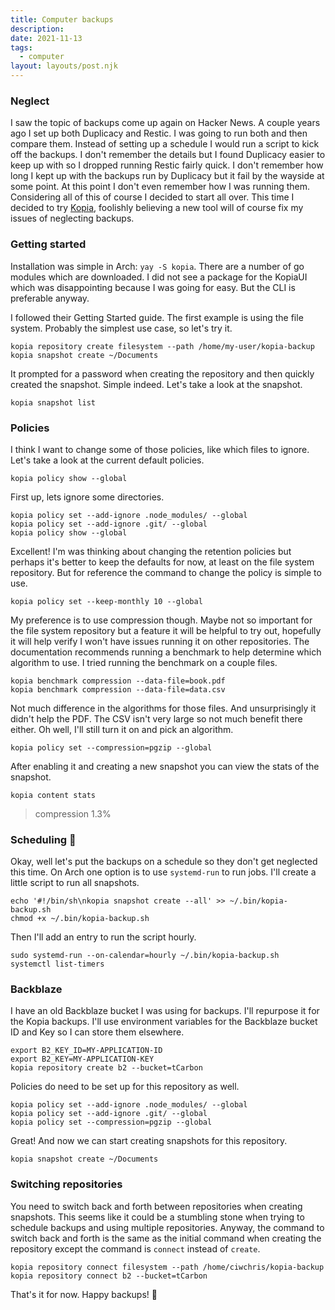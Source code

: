 ```yaml
---
title: Computer backups
description:
date: 2021-11-13
tags:
  - computer
layout: layouts/post.njk
---
```


### Neglect

I saw the topic of backups come up again on Hacker News. A couple years ago I set up both Duplicacy
and Restic. I was going to run both and then compare them. Instead of setting up a schedule I would
run a script to kick off the backups. I don't remember the details but I found Duplicacy easier to
keep up with so I dropped running Restic fairly quick. I don't remember how long I kept up with the
backups run by Duplicacy but it fail by the wayside at some point. At this point I don't even
remember how I was running them. Considering all of this of course I decided to start all over. This
time I decided to try [Kopia][], foolishly believing a new tool will of course fix my issues of
neglecting backups.

### Getting started

Installation was simple in Arch: `yay -S kopia`. There are a number of go modules which are
downloaded. I did not see a package for the KopiaUI which was disappointing because I was going for
easy. But the CLI is preferable anyway.

I followed their Getting Started guide. The first example is using the file system. Probably the
simplest use case, so let's try it.

```
kopia repository create filesystem --path /home/my-user/kopia-backup
kopia snapshot create ~/Documents
```

It prompted for a password when creating the repository and then quickly created the snapshot.
Simple indeed. Let's take a look at the snapshot.

```
kopia snapshot list
```

### Policies

I think I want to change some of those policies, like which files to ignore. Let's take a look at
the current default policies.

```
kopia policy show --global
```

First up, lets ignore some directories.

```
kopia policy set --add-ignore .node_modules/ --global
kopia policy set --add-ignore .git/ --global
kopia policy show --global
```

Excellent! I'm was thinking about changing the retention policies but perhaps it's better to keep
the defaults for now, at least on the file system repository. But for reference the command to
change the policy is simple to use.

```
kopia policy set --keep-monthly 10 --global
```

My preference is to use compression though. Maybe not so important for the file system repository
but a feature it will be helpful to try out, hopefully it will help verify I won't have issues
running it on other repositories. The documentation recommends running a benchmark to help determine
which algorithm to use. I tried running the benchmark on a couple files.

```
kopia benchmark compression --data-file=book.pdf
kopia benchmark compression --data-file=data.csv
```

Not much difference in the algorithms for those files. And unsurprisingly it didn't help the PDF.
The CSV isn't very large so not much benefit there either. Oh well, I'll still turn it on and pick
an algorithm.

```
kopia policy set --compression=pgzip --global
```

After enabling it and creating a new snapshot you can view the stats of the snapshot.

```
kopia content stats
```

> compression 1.3%

### Scheduling 📅

Okay, well let's put the backups on a schedule so they don't get neglected this time. On Arch one
option is to use `systemd-run` to run jobs. I'll create a little script to run all snapshots.

```
echo '#!/bin/sh\nkopia snapshot create --all' >> ~/.bin/kopia-backup.sh
chmod +x ~/.bin/kopia-backup.sh
```

Then I'll add an entry to run the script hourly.

```
sudo systemd-run --on-calendar=hourly ~/.bin/kopia-backup.sh
systemctl list-timers
```

### Backblaze

I have an old Backblaze bucket I was using for backups. I'll repurpose it for the Kopia backups.
I'll use environment variables for the Backblaze bucket ID and Key so I can store them elsewhere.

```
export B2_KEY_ID=MY-APPLICATION-ID
export B2_KEY=MY-APPLICATION-KEY
kopia repository create b2 --bucket=tCarbon
```

Policies do need to be set up for this repository as well.

```
kopia policy set --add-ignore .node_modules/ --global
kopia policy set --add-ignore .git/ --global
kopia policy set --compression=pgzip --global
```

Great! And now we can start creating snapshots for this repository.

```
kopia snapshot create ~/Documents
```

### Switching repositories

You need to switch back and forth between repositories when creating snapshots. This seems like it
could be a stumbling stone when trying to schedule backups and using multiple repositories. Anyway,
the command to switch back and forth is the same as the initial command when creating the repository
except the command is `connect` instead of `create`.

```
kopia repository connect filesystem --path /home/ciwchris/kopia-backup
kopia repository connect b2 --bucket=tCarbon
```

That's it for now. Happy backups! 🤞

[Kopia]: https://kopia.io/

